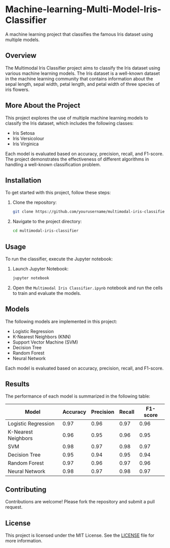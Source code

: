 # Machine-learning-Multi-Model-Iris-Classifier

A machine learning project that classifies the famous Iris dataset using multiple models.

## Overview

The Multimodal Iris Classifier project aims to classify the Iris dataset using various machine learning models. The Iris dataset is a well-known dataset in the machine learning community that contains information about the sepal length, sepal width, petal length, and petal width of three species of iris flowers.

## More About the Project

This project explores the use of multiple machine learning models to classify the Iris dataset, which includes the following classes:

- Iris Setosa
- Iris Versicolour
- Iris Virginica

Each model is evaluated based on accuracy, precision, recall, and F1-score. The project demonstrates the effectiveness of different algorithms in handling a well-known classification problem.

## Installation

To get started with this project, follow these steps:

1. Clone the repository:
    ```bash
    git clone https://github.com/yourusername/multimodal-iris-classifier.git
    ```
2. Navigate to the project directory:
    ```bash
    cd multimodal-iris-classifier
    ```

## Usage

To run the classifier, execute the Jupyter notebook:

1. Launch Jupyter Notebook:
    ```bash
    jupyter notebook
    ```
2. Open the `Multimodal Iris Classifier.ipynb` notebook and run the cells to train and evaluate the models.

## Models

The following models are implemented in this project:
- Logistic Regression
- K-Nearest Neighbors (KNN)
- Support Vector Machine (SVM)
- Decision Tree
- Random Forest
- Neural Network

Each model is evaluated based on accuracy, precision, recall, and F1-score.

## Results

The performance of each model is summarized in the following table:

| Model             | Accuracy | Precision | Recall | F1-score |
|-------------------|----------|-----------|--------|----------|
| Logistic Regression | 0.97     | 0.96      | 0.97   | 0.96     |
| K-Nearest Neighbors | 0.96     | 0.95      | 0.96   | 0.95     |
| SVM               | 0.98     | 0.97      | 0.98   | 0.97     |
| Decision Tree     | 0.95     | 0.94      | 0.95   | 0.94     |
| Random Forest     | 0.97     | 0.96      | 0.97   | 0.96     |
| Neural Network    | 0.98     | 0.97      | 0.98   | 0.97     |

## Contributing

Contributions are welcome! Please fork the repository and submit a pull request.

## License

This project is licensed under the MIT License. See the [LICENSE](LICENSE) file for more information.
